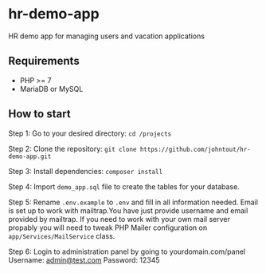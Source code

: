# hr-demo-app
HR demo app for managing users and vacation applications


## Requirements
<ul>
<li>PHP >= 7</li>
<li>MariaDB or MySQL</li>
</ul>

## How to start
Step 1: Go to your desired directory: `cd /projects`

Step 2: Clone the repository: `git clone https://github.com/johntout/hr-demo-app.git`

Step 3: Install dependencies: `composer install`

Step 4: Import `demo_app.sql` file to create the tables for your database.

Step 5: Rename `.env.example` to `.env` and fill in all information needed. Email is set up to work with mailtrap.You have just provide username and email provided by mailtrap. If you need to work with your own mail server propably you will need to tweak PHP Mailer configuration on `app/Services/MailService` class.

Step 6: Login to administration panel by going to yourdomain.com/panel
Username: admin@test.com
Password: 12345
